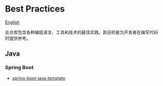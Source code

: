 # Best Practices

[English](README.md)

此仓库包含各种编程语言、工具和技术的最佳实践。其目的是为开发者在编写代码时提供参考。

## Java

### Spring Boot

- [spring-boot-java-template](https://github.com/team-dodn/spring-boot-java-template)
